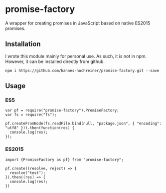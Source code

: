 # promise-factory
A wrapper for creating promises in JavaScript based on native ES2015 promises.

## Installation

I wrote this module mainly for personal use.
As such, it is not in npm.
However, it can be installed directly from github.

    npm i https://github.com/hannes-hochreiner/promise-factory.git --save

## Usage

### ES5

    var pf = require("promise-factory").PromiseFactory;
    var fs = require("fs");

    pf.createFromNode(fs.readFile.bind(null, "package.json", { "encoding": "utf8" })).then(function(res) {
      console.log(res);
    });

### ES2015

    import {PromiseFactory as pf} from "promise-factory";

    pf.create((resolve, reject) => {
      resolve("test");
    }).then((res) => {
      console.log(res);
    })
